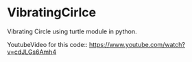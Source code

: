 # VibratingCirlce
Vibrating Circle using turtle module in python.

YoutubeVideo for this code:: https://www.youtube.com/watch?v=cdJLGs6Amh4
